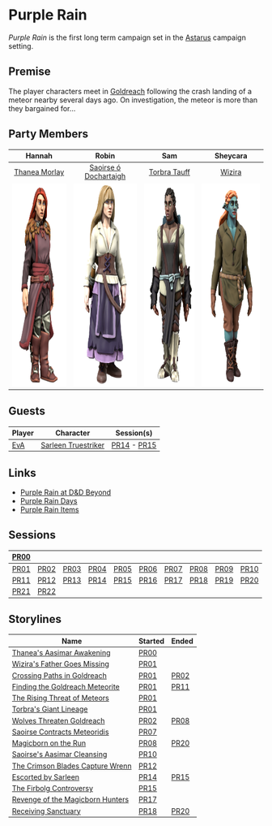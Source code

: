 # Purple Rain

*Purple Rain* is the first long term campaign set in the [Astarus](../../planes/astarus.md) campaign setting.

## Premise

The player characters meet in [Goldreach](../../civilisations/kingdom-of-astor/SETTLEMENTS/GOLDREACH/README.md) following the crash landing of a meteor nearby several days ago. On investigation, the meteor is more than they bargained for...

## Party Members

| Hannah | Robin | Sam | Sheycara |
|:---:|:---:|:---:|:---:|
| [Thanea Morlay](../../characters/thanea-morlay.md) | [Saoirse ó Dochartaigh](../../characters/saoirse-o-dochartaigh.md) | [Torbra Tauff](../../characters/torbra-tauff.md) | [Wizira](../../characters/wizira.md) |
| <img src="https://raw.githubusercontent.com/jesskelsall/astarus-images/main/people/portraits/db42750c63a0a387.png" height="400" /> | <img src="https://raw.githubusercontent.com/jesskelsall/astarus-images/main/people/portraits/96456245c79828b5.png" height="400" /> | <img src="https://raw.githubusercontent.com/jesskelsall/astarus-images/main/people/portraits/c275fac3807fe83b.png" height="400" /> | <img src="https://raw.githubusercontent.com/jesskelsall/astarus-images/main/people/portraits/b6ddf2e960574729.png" height="400" /> |

## Guests

| Player | Character | Session(s) |
| --- | --- | --- |
| [EvA](../../players/eva.md) | [Sarleen Truestriker](../../characters/sarleen-truestriker.md) | [PR14](../../sessions/PR14.md) - [PR15](../../sessions/PR15.md) |

## Links

- [Purple Rain at D&D Beyond](https://www.dndbeyond.com/campaigns/1397675)
- [Purple Rain Days](days.md)
- [Purple Rain Items](../../items/ITEMS.md)

## Sessions

| [PR00](../../sessions/PR00.md) | | | | | | | | | |
|:---:|:---:|:---:|:---:|:---:|:---:|:---:|:---:|:---:|:---:|
| [PR01](../../sessions/PR01.md) | [PR02](../../sessions/PR02.md) | [PR03](../../sessions/PR03.md) | [PR04](../../sessions/PR04.md) | [PR05](../../sessions/PR05.md) | [PR06](../../sessions/PR06.md) | [PR07](../../sessions/PR07.md) | [PR08](../../sessions/PR08.md) | [PR09](../../sessions/PR09.md) | [PR10](../../sessions/PR10.md) |
| [PR11](../../sessions/PR11.md) | [PR12](../../sessions/PR12.md) | [PR13](../../sessions/PR13.md) | [PR14](../../sessions/PR14.md) | [PR15](../../sessions/PR15.md) | [PR16](../../sessions/PR16.md) | [PR17](../../sessions/PR17.md) | [PR18](../../sessions/PR18.md) | [PR19](../../sessions/PR19.md) | [PR20](../../sessions/PR20.md) |
| [PR21](../../sessions/PR21.md) | [PR22](../../sessions/PR22.md) |

## Storylines

| Name | Started | Ended |
| --- | --- | --- |
| [Thanea's Aasimar Awakening](../../storylines/thaneas-aasimar-awakening.md) | [PR00](../../sessions/PR00.md) |
| [Wizira's Father Goes Missing](../../storylines/wiziras-father-goes-missing.md) | [PR01](../../sessions/PR01.md) |
| [Crossing Paths in Goldreach](../../storylines/crossing-paths-in-goldreach.md) | [PR01](../../sessions/PR01.md) | [PR02](../../sessions/PR02.md) |
| [Finding the Goldreach Meteorite](../../storylines/finding-the-goldreach-meteorite.md) | [PR01](../../sessions/PR01.md) | [PR11](../../sessions/PR11.md)
| [The Rising Threat of Meteors](../../storylines/the-rising-threat-of-meteors.md) | [PR01](../../sessions/PR01.md) |
| [Torbra's Giant Lineage](../../storylines/torbras-giant-lineage.md) | [PR01](../../sessions/PR01.md) |
| [Wolves Threaten Goldreach](../../storylines/wolves-threaten-goldreach.md) | [PR02](../../sessions/PR02.md) | [PR08](../../sessions/PR08.md) |
| [Saoirse Contracts Meteoridis](../../storylines/saoirse-contracts-meteoridis.md) | [PR07](../../sessions/PR07.md) |
| [Magicborn on the Run](../../storylines/magicborn-on-the-run.md) | [PR08](../../sessions/PR08.md) | [PR20](../../sessions/PR20.md)
| [Saoirse's Aasimar Cleansing](../../storylines/saoirses-aasimar-cleansing.md) | [PR10](../../sessions/PR10.md) |
| [The Crimson Blades Capture Wrenn](../../storylines/the-crimson-blades-capture-wrenn.md) | [PR12](../../sessions/PR12.md) |
| [Escorted by Sarleen](../../storylines/escorted-by-sarleen.md) | [PR14](../../sessions/PR14.md) | [PR15](../../sessions/PR15.md) |
| [The Firbolg Controversy](../../storylines/the-firbolg-controversy.md) | [PR15](../../sessions/PR15.md)
| [Revenge of the Magicborn Hunters](../../storylines/revenge-of-the-magicborn-hunters.md) | [PR17](../../sessions/PR17.md)
| [Receiving Sanctuary](../../storylines/receiving-sanctuary.md) | [PR18](../../sessions/PR18.md) | [PR20](../../sessions/PR20.md)
